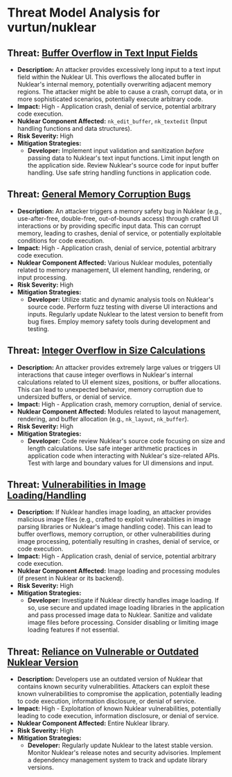 # Threat Model Analysis for vurtun/nuklear

## Threat: [Buffer Overflow in Text Input Fields](./threats/buffer_overflow_in_text_input_fields.md)

*   **Description:** An attacker provides excessively long input to a text input field within the Nuklear UI. This overflows the allocated buffer in Nuklear's internal memory, potentially overwriting adjacent memory regions. The attacker might be able to cause a crash, corrupt data, or in more sophisticated scenarios, potentially execute arbitrary code.
*   **Impact:** High - Application crash, denial of service, potential arbitrary code execution.
*   **Nuklear Component Affected:** `nk_edit_buffer`, `nk_textedit` (Input handling functions and data structures).
*   **Risk Severity:** High
*   **Mitigation Strategies:**
    *   **Developer:** Implement input validation and sanitization *before* passing data to Nuklear's text input functions. Limit input length on the application side. Review Nuklear's source code for input buffer handling. Use safe string handling functions in application code.

## Threat: [General Memory Corruption Bugs](./threats/general_memory_corruption_bugs.md)

*   **Description:** An attacker triggers a memory safety bug in Nuklear (e.g., use-after-free, double-free, out-of-bounds access) through crafted UI interactions or by providing specific input data. This can corrupt memory, leading to crashes, denial of service, or potentially exploitable conditions for code execution.
*   **Impact:** High - Application crash, denial of service, potential arbitrary code execution.
*   **Nuklear Component Affected:** Various Nuklear modules, potentially related to memory management, UI element handling, rendering, or input processing.
*   **Risk Severity:** High
*   **Mitigation Strategies:**
    *   **Developer:** Utilize static and dynamic analysis tools on Nuklear's source code. Perform fuzz testing with diverse UI interactions and inputs. Regularly update Nuklear to the latest version to benefit from bug fixes. Employ memory safety tools during development and testing.

## Threat: [Integer Overflow in Size Calculations](./threats/integer_overflow_in_size_calculations.md)

*   **Description:** An attacker provides extremely large values or triggers UI interactions that cause integer overflows in Nuklear's internal calculations related to UI element sizes, positions, or buffer allocations. This can lead to unexpected behavior, memory corruption due to undersized buffers, or denial of service.
*   **Impact:** High - Application crash, memory corruption, denial of service.
*   **Nuklear Component Affected:** Modules related to layout management, rendering, and buffer allocation (e.g., `nk_layout`, `nk_buffer`).
*   **Risk Severity:** High
*   **Mitigation Strategies:**
    *   **Developer:** Code review Nuklear's source code focusing on size and length calculations. Use safe integer arithmetic practices in application code when interacting with Nuklear's size-related APIs. Test with large and boundary values for UI dimensions and input.

## Threat: [Vulnerabilities in Image Loading/Handling](./threats/vulnerabilities_in_image_loadinghandling.md)

*   **Description:** If Nuklear handles image loading, an attacker provides malicious image files (e.g., crafted to exploit vulnerabilities in image parsing libraries or Nuklear's image handling code). This can lead to buffer overflows, memory corruption, or other vulnerabilities during image processing, potentially resulting in crashes, denial of service, or code execution.
*   **Impact:** High - Application crash, denial of service, potential arbitrary code execution.
*   **Nuklear Component Affected:** Image loading and processing modules (if present in Nuklear or its backend).
*   **Risk Severity:** High
*   **Mitigation Strategies:**
    *   **Developer:** Investigate if Nuklear directly handles image loading. If so, use secure and updated image loading libraries in the application and pass processed image data to Nuklear. Sanitize and validate image files before processing. Consider disabling or limiting image loading features if not essential.

## Threat: [Reliance on Vulnerable or Outdated Nuklear Version](./threats/reliance_on_vulnerable_or_outdated_nuklear_version.md)

*   **Description:** Developers use an outdated version of Nuklear that contains known security vulnerabilities. Attackers can exploit these known vulnerabilities to compromise the application, potentially leading to code execution, information disclosure, or denial of service.
*   **Impact:** High - Exploitation of known Nuklear vulnerabilities, potentially leading to code execution, information disclosure, or denial of service.
*   **Nuklear Component Affected:** Entire Nuklear library.
*   **Risk Severity:** High
*   **Mitigation Strategies:**
    *   **Developer:** Regularly update Nuklear to the latest stable version. Monitor Nuklear's release notes and security advisories. Implement a dependency management system to track and update library versions.

